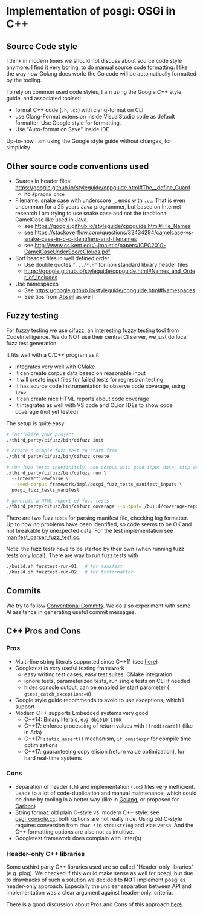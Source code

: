 # Implementation of posgi: OSGi in C++

## Source Code style

I think in modern times we should not discuss about source code style anymore. I find it very boring, to do manual source code formatting. I like the way how Golang does work: the Go code will be automatically formatted by the tooling.

To rely on common used code styles, I am using the Google C++ style guide, and associated toolset:

* format C++ code (`.h`, `.cc`) with clang-format on CLI
* use Clang-Format extension inside VisualStudio code as default formatter. Use Google style for formatting.
* Use "Auto-format on Save" inside IDE

Up-to-now I am using the Google style guide without changes, for simplicity.

## Other source code conventions used

* Guards in header files: <https://google.github.io/styleguide/cppguide.html#The__define_Guard>
  * no `#pragma once`
* Filename: snake case with underscore `_`, ends with `.cc`. That is even uncommon for a 25 years Java programmer, but based on Internet research I am trying to use snake case and not the traditional CamelCase like used in Java.
  * see <https://google.github.io/styleguide/cppguide.html#File_Names>
  * see <https://stackoverflow.com/questions/32434294/camelcase-vs-snake-case-in-c-c-identifiers-and-filenames>
  * see <http://www.cs.kent.edu/~jmaletic/papers/ICPC2010-CamelCaseUnderScoreClouds.pdf>
* Sort header files in well defined order
  * Use double quotes `".../*.h"` for non standard library header files
  * <https://google.github.io/styleguide/cppguide.html#Names_and_Order_of_Includes>
* Use namespaces
  * See <https://google.github.io/styleguide/cppguide.html#Namespaces>
  * See tips from [Abseil](https://abseil.io/tips/130) as well

## Fuzzy testing

For fuzzy testing we use [cifuzz](https://github.com/CodeIntelligenceTesting/cifuzz), an interesting fuzzy testing tool from CodeIntelligence. We do NOT use their central CI server, we just do local fuzz test generation.

It fits well with a C/C++ program as it

* integrates very well with CMake
* It can create corpus data based on reasonable input
* It will create input files for failed tests for regression testing
* It has source code instrumentation to observe code coverage, using `lcov`
* It can create nice HTML reports about code coverage
* It integrates as well with VS code and CLion IDEs to show code coverage (not yet tested)

The setup is quite easy:

```bash
# initialize your project
./third_party/cifuzz/bin/cifuzz init

# create a simple fuzz test to start from
./third_party/cifuzz/bin/cifuzz create

# run fuzz tests indefinitely, use corpus with good input data, stop wth CTRL-C
./third_party/cifuzz/bin/cifuzz run \           
  --interactive=false \
  --seed-corpus framework/impl/posgi_fuzz_tests_manifest_inputs \
  posgi_fuzz_tests_manifest

# generate a HTML report of fuzz tests
./third_party/cifuzz/bin/cifuzz coverage --output=./build/coverage-report posgi_fuzz_tests_manifest
```

There are two fuzz tests for parsing manifest file, checking log formatter. Up to now no problems have been identified, so code seems to be OK and not breakable by unexpected data. For the test implementation see [manifest_parser_fuzz_test.cc](../framework/impl/manifest_parser_fuzz_test.cc).

Note: the fuzz tests have to be started by their own (when running fuzz tests only local). There are way to run fuzz tests with

```bash
./build.sh fuzztest-run-01   # for manifest
./build.sh fuzztest-run-02   # for txtformatter
```

## Commits

We try to follow [Conventional Commits](https://www.conventionalcommits.org/en/v1.0.0/). We do also experiment with some AI assitance in generating useful commit messages.

## C++ Pros and Cons

### Pros

* Multi-line string literals supported since C++11 (see [here](https://en.cppreference.com/w/cpp/language/string_literal))
* Googletest is very useful testing framework
  * easy writing test cases, easy test suites, CMake integration
  * ignore tests, parameterized tests, run single tests on CLI if needed
  * hides console output, can be enabled by start parameter (`--gtest_catch_exceptions=0`)
* Google style guide recommends to avoid to use exceptions, which I support
* Modern C++ supports Embedded systems very good
  * C++14: Binary literals, e.g. `0b1010'1100`
  * C++17: enforce processing of return values with `[[nodiscard]]` (like in Ada)
  * C++17: `static_assert()` mechanism, `if constexpr` for compile time optimizations
  * C++17: guaranteeing copy elision (return value optimization), for hard real-time systems

### Cons

* Separation of header (`.h`) and implementation (`.cc`) files very inefficient. Leads to a lot of code-duplication and manual maintenance, which could be done by tooling in a better way (like in [Golang](https://go.dev/), or proposed for [Carbon](https://github.com/carbon-language/carbon-lang))
* String format: old plain C-style vs. modern C++ style: see [osgi_console.cc](../framework/osgi_console.cc): both options are not really nice. Using old C-style requires conversion from `char *` to `std::string` and vice versa. And the C++ formatting options are also not as intuitive.
* Googletest framework does complain with linter(s)

### Header-only C++ libraries

Some usthird party C++ libraries used are so called "Header-only libraries" (e.g. plog). We checked if this would make sense as well for posgi, but due to drawbacks of such a solution we decided to **NOT** implement posgi as header-only approach. Especially the unclear separation between API and implementation was a clear argument against header-only. criteria.

There is a good discussion about Pros and Cons of this approach [here](https://stackoverflow.com/questions/12671383/benefits-of-header-only-libraries).
